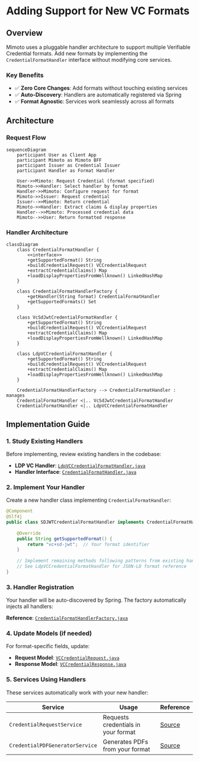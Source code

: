 # Adding Support for New VC Formats

## Overview

Mimoto uses a pluggable handler architecture to support multiple Verifiable Credential formats. Add new formats by implementing the `CredentialFormatHandler` interface without modifying core services.

### Key Benefits
- ✅ **Zero Core Changes**: Add formats without touching existing services
- ✅ **Auto-Discovery**: Handlers are automatically registered via Spring
- ✅ **Format Agnostic**: Services work seamlessly across all formats

## Architecture

### Request Flow
```mermaid
sequenceDiagram
    participant User as Client App
    participant Mimoto as Mimoto BFF
    participant Issuer as Credential Issuer
    participant Handler as Format Handler

    User->>Mimoto: Request Credential (format specified)
    Mimoto->>Handler: Select handler by format
    Handler->>Mimoto: Configure request for format
    Mimoto->>Issuer: Request credential
    Issuer-->>Mimoto: Return credential
    Mimoto->>Handler: Extract claims & display properties
    Handler-->>Mimoto: Processed credential data
    Mimoto-->>User: Return formatted response
```

### Handler Architecture
```mermaid
classDiagram
    class CredentialFormatHandler {
        <<interface>>
        +getSupportedFormat() String
        +buildCredentialRequest() VCCredentialRequest
        +extractCredentialClaims() Map
        +loadDisplayPropertiesFromWellknown() LinkedHashMap
    }
    
    class CredentialFormatHandlerFactory {
        +getHandler(String format) CredentialFormatHandler
        +getSupportedFormats() Set
    }
    
    class VcSdJwtCredentialFormatHandler {
        +getSupportedFormat() String
        +buildCredentialRequest() VCCredentialRequest
        +extractCredentialClaims() Map
        +loadDisplayPropertiesFromWellknown() LinkedHashMap
    }
    
    class LdpVCCredentialFormatHandler {
        +getSupportedFormat() String
        +buildCredentialRequest() VCCredentialRequest
        +extractCredentialClaims() Map
        +loadDisplayPropertiesFromWellknown() LinkedHashMap
    }
    
    CredentialFormatHandlerFactory --> CredentialFormatHandler : manages
    CredentialFormatHandler <|.. VcSdJwtCredentialFormatHandler
    CredentialFormatHandler <|.. LdpVCCredentialFormatHandler
 ```   
## Implementation Guide

### 1. Study Existing Handlers

Before implementing, review existing handlers in the codebase:

- **LDP VC Handler**: [`LdpVCCredentialFormatHandler.java`](https://github.com/mosip/mimoto/blob/release-0.19.x/src/main/java/io/mosip/mimoto/service/credentialformatter/LdpVCCredentialFormatHandler.java)
- **Handler Interface**: [`CredentialFormatHandler.java`](https://github.com/mosip/mimoto/blob/release-0.19.x/src/main/java/io/mosip/mimoto/service/credentialformatter/CredentialFormatHandler.java)

### 2. Implement Your Handler

Create a new handler class implementing `CredentialFormatHandler`:

```java
@Component
@Slf4j
public class SDJWTCredentialFormatHandler implements CredentialFormatHandler {
    
    @Override
    public String getSupportedFormat() {
        return "vc+sd-jwt";  // Your format identifier
    }
    
    // Implement remaining methods following patterns from existing handlers
    // See LdpVCCredentialFormatHandler for JSON-LD format reference
}
```

### 3. Handler Registration

Your handler will be auto-discovered by Spring. The factory automatically injects all handlers:

**Reference**: [`CredentialFormatHandlerFactory.java`](https://github.com/mosip/mimoto/blob/release-0.19.x/src/main/java/io/mosip/mimoto/service/credentialformatter/CredentialFormatHandlerFactory.java)

### 4. Update Models (if needed)

For format-specific fields, update:
- **Request Model**: [`VCCredentialRequest.java`](https://github.com/mosip/mimoto/blob/release-0.19.x/src/main/java/io/mosip/mimoto/dto/openid4vci/VCCredentialRequest.java)
- **Response Model**: [`VCCredentialResponse.java`](https://github.com/mosip/mimoto/blob/release-0.19.x/src/main/java/io/mosip/mimoto/dto/openid4vci/VCCredentialResponse.java)

### 5. Services Using Handlers

These services automatically work with your new handler:

| Service | Usage | Reference |
|---------|-------|-----------|
| `CredentialRequestService` | Requests credentials in your format | [Source](https://github.com/mosip/mimoto/blob/release-0.19.x/src/main/java/io/mosip/mimoto/service/CredentialRequestService.java) |
| `CredentialPDFGeneratorService` | Generates PDFs from your format | [Source](https://github.com/mosip/mimoto/blob/release-0.19.x/src/main/java/io/mosip/mimoto/service/CredentialPDFGeneratorService.java) |

